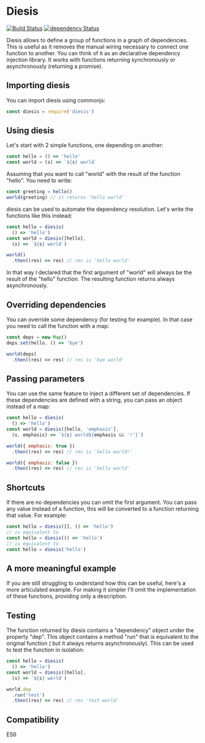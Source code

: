 Diesis
======
[![Build Status](https://travis-ci.org/sithmel/diesis.svg?branch=master)](https://travis-ci.org/sithmel/diesis)
[![dependency Status](https://david-dm.org/sithmel/diesis.svg)](https://david-dm.org/sithmel/diesis.svg)

Diesis allows to define a group of functions in a graph of dependencies. This is useful as it removes the manual wiring necessary to connect one function to another. You can think of it as an declarative dependency injection library. It works with functions returning synchronously or asynchronously (returning a promise).

Importing diesis
----------------
You can import diesis using commonjs:
```js
const diesis = require('diesis')
```

Using diesis
------------
Let's start with 2 simple functions, one depending on another:
```js
const hello = () => 'hello'
const world = (s) => `${s} world`
```
Assuming that you want to call "world" with the result of the function "hello". You need to write:
```js
const greeting = hello()
world(greeting) // it returns 'hello world'
```
diesis can be used to automate the dependency resolution. Let's write the functions like this instead:
```js
const hello = diesis(
  () => 'hello')
const world = diesis([hello],
  (s) => `${s} world`)

world()
  .then((res) => res) // res is 'hello world'
```
In that way I declared that the first argument of "world" will always be the result of the "hello" function. The resulting function returns always asynchronously.

Overriding dependencies
-----------------------
You can override some dependency (for testing for example). In that case you need to call the function with a map:
```js
const deps = new Map()
deps.set(hello, () => 'bye')

world(deps)
  .then((res) => res) // res is 'bye world'
```

Passing parameters
------------------
You can use the same feature to inject a different set of dependencies. If these dependencies are defined with a string, you can pass an object instead of a map:
```js
const hello = diesis(
  () => 'hello')
const world = diesis([hello, 'emphasis'],
  (s, emphasis) => `${s} world${emphasis && '!'}`)

world({ emphasis: true })
  .then((res) => res) // res is 'hello world!'

world({ emphasis: false })
  .then((res) => res) // res is 'hello world'
```

Shortcuts
---------
If there are no dependencies you can omit the first argument.
You can pass any value instead of a function, this will be converted to a function returning that value. For example:
```js
const hello = diesis([], () => 'hello')
// is equivalent to
const hello = diesis(() => 'hello')
// is equivalent to
const hello = diesis('hello')
```

A more meaningful example
-------------------------
If you are still struggling to understand how this can be useful, here's a more articulated example. For making it simpler I'll omit the implementation of these functions, providing only a description.

Testing
-------
The function returned by diesis contains a "dependency" object under the property "dep". This object contains a method "run" that is equivalent to the original function ( but it always returns asynchronously). This can be used to test the function in isolation:
```js
const hello = diesis(
  () => 'hello')
const world = diesis([hello],
  (s) => `${s} world`)

world.dep
  .run('test')
  .then((res) => res) // res 'test world'
```

Compatibility
-------------
ES6
